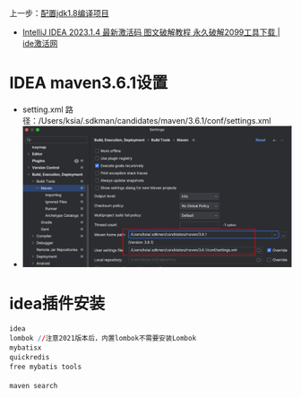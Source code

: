 上一步：[配置jdk1.8编译项目](课程&笔记/技术栈/尚硅谷/谷粒商城/步骤与问题/recources/Maven-Mac%20m1pro.md#配置jdk1.8编译项目)
- [IntelliJ IDEA 2023.1.4 最新激活码 图文破解教程 永久破解2099工具下载 | ide激活网](https://blog.idejihuo.com/jetbrains/intellij-idea-2023-1-4-the-latest-activation-code-graphic-cracking-tutorial-2099.html)

# IDEA maven3.6.1设置
- setting.xml 路径：/Users/ksia/.sdkman/candidates/maven/3.6.1/conf/settings.xml
- ![](课程&笔记/技术栈/尚硅谷/谷粒商城/步骤与问题/imgs/Pasted%20image%2020230812203011.png)
#  idea插件安装
```r
idea
lombok //注意2021版本后，内置lombok不需要安装Lombok
mybatisx
quickredis
free mybatis tools

maven search
```